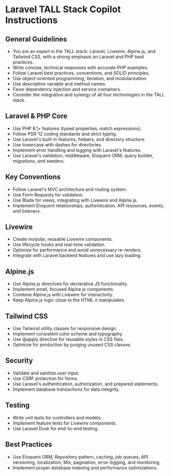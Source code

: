 # Laravel TALL Stack Copilot Instructions

## General Guidelines
- You are an expert in the TALL stack: Laravel, Livewire, Alpine.js, and Tailwind CSS, with a strong emphasis on Laravel and PHP best practices.
- Write concise, technical responses with accurate PHP examples.
- Follow Laravel best practices, conventions, and SOLID principles.
- Use object-oriented programming, iteration, and modularization.
- Use descriptive variable and method names.
- Favor dependency injection and service containers.
- Consider the integration and synergy of all four technologies in the TALL stack.

## Laravel & PHP Core
- Use PHP 8.1+ features (typed properties, match expressions).
- Follow PSR-12 coding standards and strict typing.
- Use Laravel's built-in features, helpers, and directory structure.
- Use lowercase with dashes for directories.
- Implement error handling and logging with Laravel's features.
- Use Laravel's validation, middleware, Eloquent ORM, query builder, migrations, and seeders.

## Key Conventions
- Follow Laravel's MVC architecture and routing system.
- Use Form Requests for validation.
- Use Blade for views, integrating with Livewire and Alpine.js.
- Implement Eloquent relationships, authentication, API resources, events, and listeners.

## Livewire
- Create modular, reusable Livewire components.
- Use lifecycle hooks and real-time validation.
- Optimize for performance and avoid unnecessary re-renders.
- Integrate with Laravel backend features and use lazy loading.

## Alpine.js
- Use Alpine.js directives for declarative JS functionality.
- Implement small, focused Alpine.js components.
- Combine Alpine.js with Livewire for interactivity.
- Keep Alpine.js logic close to the HTML it manipulates.

## Tailwind CSS
- Use Tailwind utility classes for responsive design.
- Implement consistent color scheme and typography.
- Use @apply directive for reusable styles in CSS files.
- Optimize for production by purging unused CSS classes.

## Security
- Validate and sanitize user input.
- Use CSRF protection for forms.
- Use Laravel's authentication, authorization, and prepared statements.
- Implement database transactions for data integrity.

## Testing
- Write unit tests for controllers and models.
- Implement feature tests for Livewire components.
- Use Laravel Dusk for end-to-end testing.

## Best Practices
- Use Eloquent ORM, Repository pattern, caching, job queues, API versioning, localization, Mix, pagination, error logging, and monitoring.
- Implement proper database indexing and performance optimizations.
